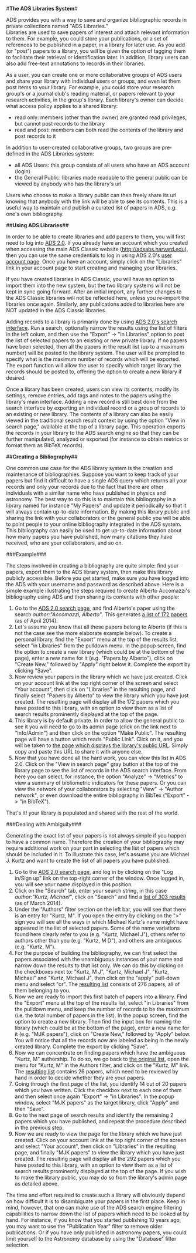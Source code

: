 #**The ADS Libraries System**#

ADS provides you with a way to save and organize bibliographic records in private collections named "ADS Libraries."  
Libraries are used to save papers of interest and attach relevant information to them. For example, you could store your publications, or a set of references to be published in a paper, in a library for later use.  As you add (or "post") papers to a library, you will be given the option of tagging them to facilitate their retrieval or identification later.  In addition, library users can also add free-text annotations to records in their libraries.

As a user, you can create one or more collaborative groups of ADS users and share your library with individual users or groups, and even let them post items to your library.  For example, you could store your research group's or a journal club's reading material, or papers relevant to your research activities, in the group's library.  Each library's owner can decide what access policy applies to a shared library: 
 * read only: members (other than the owner) are granted read privileges, but cannot post records to the library
 * read and post: members can both read the contents of the library and post records to it

In addition to user-created collaborative groups, two groups are pre-defined in the ADS Libraries system:
 * all ADS Users: this group consists of all users who have an ADS account (login)
 * the General Public: libraries made readable to the general public can be viewed by anybody who has the library's url

Users who choose to make a library public can then freely share its url knowing that anybody with the link will be able to see its contents.  This is a useful way to maintain and publish a curated list of papers in ADS, e.g. one's own bibliography.

##**Using ADS Libraries**##

In order to be able to create libraries and add papers to them, you will first need to log into [ADS 2.0](http://labs.adsabs.harvard.edu/adsabs/).  If you already have an account which you created when accessing the main ADS Classic website (http://adsabs.harvard.edu), then you can use the same credentials to log in using ADS 2.0's [user account page](http://labs.adsabs.harvard.edu/adsabs/user/).  Once you have an account, simply click on the "Libraries" link in your account page to start creating and managing your libraries.  

If you have created libraries in ADS Classic, you will have an option to import them into the new system, but the two library systems will not be kept in sync going forward.  After an initial import, any further changes to the ADS Classic libraries will not be reflected here, unless you re-import the libraries once again.  Similarly, any publications added to libraries here are NOT updated in the ADS Classic libraries.

Adding records to a library is primarily done by using [ADS 2.0's search interface](http://labs.adsabs.harvard.edu/adsabs/).  Run a search, optionally narrow the results using the list of filters in the left colum, and then use the "Export" -> "in Libraries" option to post the list of selected papers to an existing or new private library.  If no papers have been selected, then all the papers in the result list (up to a maximum number) will be posted to the library system.  The user will be prompted to specify what is the maximum number of records which will be exported.  The export function will allow the user to specify which target library the records should be posted to, offering the option to create a new library if desired.

Once a library has been created, users can view its contents, modify its settings, remove entries, add tags and notes to the papers using the library's main interface.  Adding a new record is still best done from the search interface by exporting an individual record or a group of records to an existing or new library.  The contents of a library can also be easily viewed in the traditional search result context by using the option "View in search page," available at the top of a library page.  This operation exports the records in your library to the ADS search engine so that they can be further manipulated, analyzed or exported (for instance to obtain metrics or format them as BibTeX records).

##**Creating a Bibliography**##

One common use case for the ADS library system is the creation and maintenance of bibliographies.  Suppose you want to keep track of your papers but find it difficult to have a single ADS query which returns all your records and only your records due to the fact that there are other individuals with a similar name who have published in physics and astronomy.  The best way to do this is to maintain this bibliography in a library named for instance "My Papers" and update it periodically so that it will always contain up-to-date information.  By making this library public and sharing the link with your collaborators or the general public you will be able to point people to your online bibliography integrated in the ADS system.  This bibliography can easily be used to get up-to-date information about how many papers you have published, how many citations they have received, who are your collaborators, and so on.

###Example###

The steps involved in creating a bibliography are quite simple: find your papers, export them to the ADS library system, then make this library publicly accessible.  Before you get started, make sure you have logged into the ADS with your username and password as described above.  Here is a simple example illustrating the steps required to create Alberto Accomazzi's bibliography using ADS and then sharing its contents with other people:

 1. Go to the [ADS 2.0 search page](http://labs.adsabs.harvard.edu/adsabs), and find Alberto's paper using the search _author:"Accomazzi, Alberto"_.  This generates [a list of 172 papers](https://labs.adsabs.harvard.edu/adsabs/search/?q=author%3A%22Accomazzi%2C+Alberto%22&month_from=&year_from=&month_to=&year_to=&db_f=%28astronomy+OR+physics%29&nr=&bigquery=&page=1) (as of April 2014).
 2. Let's assume you know that all these papers belong to Alberto (if this is not the case see the more elaborate example below).  To create a personal library, find the "Export" menu at the top of the results list, select "in Libraries" from the pulldown menu.  In the popup screen, find the option to create a new library (which could be at the bottom of the page), enter a new name for it (e.g. "Papers by Alberto"), click on "Create New," followed by "Apply" right below it. Complete the export by clicking "Save".
 3. Now review your papers in the library which we have just created.  Click on your account link at the top right corner of the screen and select "Your account", then click on "Libraries" in the resulting page, and finally select "Papers by Alberto" to view the library which you have just created.  The resulting page will display all the 172 papers which you have posted to this library, with an option to view them as a list of search results prominently displayed at the top of the page.
 4. This library is by default private.  In order to allow the general public to see it you will need to go to its admin page (click on the link next to "Info/Admin") and then click on the option "Make Public".  The resulting page will have a button which reads "Public Link".  Click on it, and you will be taken to [the page which displays the library's public URL](https://labs.adsabs.harvard.edu/adsabs/adsgut/postable/a3b5b873-41e8-433e-ad55-be83cdb484a5/library:Papers%20by%20Alberto/filter/html).  Simply copy and paste this URL to share it with anyone else.
 5. Now that you have done all the hard work, you can view this list in ADS 2.0.  Click on the "View in search page" gray button at the top of the library page to see the list of records in the ADS search interface.  From here you can select, for instance, the option "Analyze" -> "Metrics" to view a summary of bibliometric indicators for these papers.  Or you can view the network of your collaborators by selecting "View" -> "Author network", or even download the entire bibliography in BibTex ("Export" -> "in BibTeX").

That's it! your library is populated and shared with the rest of the world.  

###Dealing with Ambiguity###

Generating the exact list of your papers is not always simple if you happen to have a common name.  Therefore the creation of your bibliography may require additional work on your part in selecting the list of papers which should be included in it.  To illustrate this case, let's assume you are Michael J. Kurtz and want to create the list of all papers you have published.
 1. Go to the [ADS 2.0 search page](http://labs.adsabs.harvard.edu/adsabs), and log in by clicking on the "Log in/Sign up" link on the top-right corner of the window.  Once logged in, you will see your name displayed in this position.
 2. Click on the "Search" tab, enter your search string, in this case _author:"Kurtz, Michael"_, click on "Search" and find a [list of 303 results](http://labs.adsabs.harvard.edu/adsabs/search/?q=+author%3A%22kurtz%2C+michael%22&month_from=&year_from=&month_to=&year_to=&db_f=%28astronomy+OR+physics%29) (as of March 2014).
 3. Under the "Authors" filter section on the left bar, you will see that there is an entry for "Kurtz, M".  If you open the entry by clicking on the ">" sign you will see all the ways in which Michael Kurtz's name might have appeared in the list of selected papers.  Some of the name variations found here clearly refer to you (e.g. "Kurtz, Michael J"), others refer to authors other than you (e.g. "Kurtz, M D"), and others are ambiguous (e.g. "Kurtz, M").
 4. For the purpose of building the bibliography, we can first select the papers associated with the unambiguous instances of your name and narrow down the results to that list only.  We can do this by clicking on the checkboxes next to: "Kurtz, M J", "Kurtz, Michael J", "Kurtz, Michael" and "Kurtz, Michael J", then click on the "apply" pull-down menu and select "or".  The [resulting list](http://labs.adsabs.harvard.edu/adsabs/search/?q=+author%3A%22kurtz%2C+michael%22&month_from=&year_from=&month_to=&year_to=&db_f=%28astronomy+OR+physics%29&nr=&bigquery=&aut_f=(%221%2FKurtz%2C+M%2FKurtz%2C%20M%20J%22+OR+%221%2FKurtz%2C%20M%2FKurtz%2C%20Michael%20J%22+OR+%221%2FKurtz%2C%20M%2FKurtz%2C%20Michael%22+OR+%221%2FKurtz%2C%20M%2FKurtz%2C%20Michael%20Julian%22)) consists of 276 papers, all of them belonging to you.
 5. Now we are ready to import this first batch of papers into a library.  Find the "Export" menu at the top of the results list, select "in Libraries" from the pulldown menu, and keep the number of records to be the maximum (i.e. the total number of papers in the list).  In the popup screen, find the option to create a new library.  Then find the input box for naming the library (which could be at the bottom of the page), enter a new name for it (e.g. "MJK papers"), click on "Create New," followed by "Apply" below.  You will notice that all the records now are labeled as being in the newly created library.  Complete the export by clicking "Save".
 6. Now we can concentrate on finding papers which have the ambiguous "Kurtz, M" authorship.  To do so, we go back to [the original list](http://labs.adsabs.harvard.edu/adsabs/search/?month_to=&db_f=%28astronomy+OR+physics%29&year_from=&bigquery=&month_from=&q=+author%3A%22kurtz%2C+michael%22&nr=&year_to=), open the menu for "Kurtz, M" in the Authors filter, and click on the "Kurtz, M" link.  The [resulting list](http://labs.adsabs.harvard.edu/adsabs/search/?month_to=&db_f=%28astronomy+OR+physics%29&year_from=&bigquery=&month_from=&q=+author%3A%22kurtz%2C+michael%22&aut_f=1%2FKurtz%2C+M%2FKurtz%2C+M&year_to=&nr=) contains 26 papers, which need to be reviewed by hand in order to decide whether they are your papers.
 7. Going through the first page of the list, you identify 14 out of 20 papers which you have written.  Click the checkbox next to each one of them and then select once again "Export" -> "in Libraries".  In the popup window, select "MJK papers" as the target library, click "Apply" and then "Save".
 8. Go to the next page of search results and identify the remaining 2 papers which you have published, and repeat the procedure described in the previous step.
 9. Now we are ready to view the page for the library which we have just created.  Click on your account link at the top right corner of the screen and select "Your account", then click on "Libraries" in the resulting page, and finally "MJK papers" to view the library which you have just created.  The resulting page will display all the 292 papers which you have posted to this library, with an option to view them as a list of search results prominently displayed at the top of the page.  If you wish to make the library public, you may do so from the library's admin page as detailed above.

The time and effort required to create such a library will obviously depend on how difficult it is to disambiguate your papers in the first place.  Keep in mind, however, that one can make use of the ADS search engine filtering capabilities to narrow down the list of papers which need to be looked at by hand.  For instance, if you know that you started publishing 10 years ago, you may want to use the "Publication Year" filter to remove older publications.  Or if you have only published in astronomy papers, you could limit yourself to the Astronomy database by using the "Database" filter selection.
